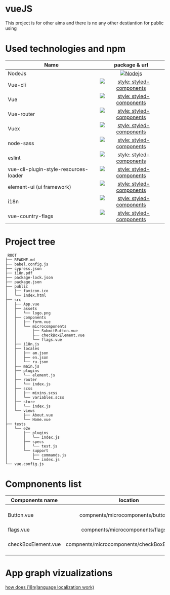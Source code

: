 # vueJS
This project is for other aims and there is no any other destiantion for public using


# Used technologies and npm

| Name        | package & url |
| ------------- |:-------------:|
| NodeJs      | [![Nodejs](https://www.iconninja.com/files/486/38/391/install-npm-js-node-javascript-tools-development-icon.png)](https://nodejs.org/en/download/) |
| Vue-cli | [![style: styled-components](https://img.shields.io/badge/vue--cli-v4.0.5-green)](https://cli.vuejs.org)     |
| Vue | [![style: styled-components](https://img.shields.io/badge/vue-v2.6.10-blue)](https://vuejs.org/) |
| Vue-router | [![style: styled-components](https://img.shields.io/badge/vue--router-v3.1.3-blue)](https://router.vuejs.org/) |
| Vuex | [![style: styled-components](https://img.shields.io/badge/vuex-v3.0.1-blue)](https://vuex.vuejs.org/) |
| node-sass | [![style: styled-components](https://img.shields.io/badge/node--sass-v4.12.0-blue)](https://github.com/sass/node-sass) |
| eslint | [![style: styled-components](https://img.shields.io/badge/eslint-v5.16.0-blue)](https://eslint.org/) |
| vue-cli-plugin-style-resources-loader | [![style: styled-components](https://img.shields.io/badge/vue--cli--plugin--style--resources--loader-v0.1.4-blue)](https://github.com/nguyenvanduocit/vue-cli-plugin-style-resources-loader/#readme) |
| element-ui (ui framework) | [![style: styled-components](https://img.shields.io/badge/element--ui-v2.4.5-blue)](https://element.eleme.io/#/en-US) |
| i18n | [![style: styled-components](https://img.shields.io/badge/vue--i18n-v8.0.0-blue)](https://kazupon.github.io/vue-i18n/) |
| vue-country-flags | [![style: styled-components](https://img.shields.io/badge/vue--country--flags-v1.0.2-blue)](https://www.npmjs.com/package/vue-country-flags) |

# Project tree

```
 ROOT
├── README.md
├── babel.config.js
├── cypress.json
├── i18n.pdf
├── package-lock.json
├── package.json
├── public
│   ├── favicon.ico
│   └── index.html
├── src
│   ├── App.vue
│   ├── assets
│   │   └── logo.png
│   ├── components
│   │   ├── form.vue
│   │   └── microcomponents
│   │       ├── SubmitButton.vue
│   │       ├── checkBoxElement.vue
│   │       └── flags.vue
│   ├── i18n.js
│   ├── locales
│   │   ├── am.json
│   │   ├── en.json
│   │   └── ru.json
│   ├── main.js
│   ├── plugins
│   │   └── element.js
│   ├── router
│   │   └── index.js
│   ├── scss
│   │   ├── mixins.scss
│   │   └── variables.scss
│   ├── store
│   │   └── index.js
│   └── views
│       ├── About.vue
│       └── Home.vue
├── tests
│   └── e2e
│       ├── plugins
│       │   └── index.js
│       ├── specs
│       │   └── test.js
│       └── support
│           ├── commands.js
│           └── index.js
└── vue.config.js

```

# Compnonents list

| Components name        | location | props |
| ------------- |:-------------:| :-------------:| 
| Button.vue      | compnents/microcomponents/button.vue |  buttonText, buttonDisableStatus, buttonPrice|
| flags.vue      | compnents/microcomponents/flags.vue | iso |
| checkBoxElement.vue | compnents/microcomponents/checkBoxElement.vue | labelTitle, checkboxStatus, checkBoxLabelSecond |


# App graph vizualizations

[how does i18n(language localization work)](i18n.pdf)